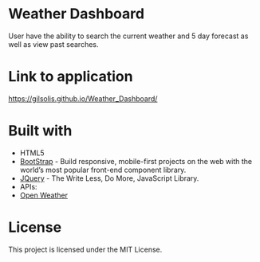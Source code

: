 # Weather Dashboard

User have the ability to search the current weather and 5 day forecast as well as view past searches.

# Link to application
https://gilsolis.github.io/Weather_Dashboard/

# Built with
* HTML5
* [BootStrap](https://getbootstrap.com/) - Build responsive, mobile-first projects on the web with the world’s most popular front-end component library.
* [JQuery](https://jquery.com/) - The Write Less, Do More, JavaScript Library.
* APIs:
* [Open Weather](https://openweathermap.org/)  
  

# License 

This project is licensed under the MIT License.
